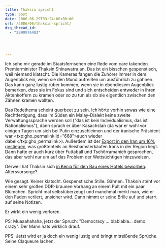 ```yaml
---
title: Thaksin spricht
type: post
date: 2006-06-29T03:24:00+00:00
url: /2006/06/thaksin-spricht/
dsq_thread_id:
  - "2899976403"




---
```

Ich sehe mir gerade im Staatsfernsehen eine Rede vom care takenden Premierminister Thaksin Shinawatra an. Das ist ein bisschen gespenstisch, weil niemand klatscht. Die Kameras fangen die Zuhörer immer in dem Augenblick ein, wenn sie den Mund aufreißen um ausführlich zu gähnen. Das kann ganz lustig rüber kommen, wenn sie in ebendiesem Augenblick bemerken, _dass_ sie im Fokus sind und sich entscheiden entweder in ihren Aktenkoffern zu kramen oder so zu tun als ob sie eigentlich zwischen den Zähnen kramen wollten.

Das Redethema scheint querbeet zu sein. Ich hörte vorhin sowas wie eine Rechtfertigung, dass im Süden ein Malay-Dialekt keine zweite Verwaltungssprache werden soll ("das ist kein Individualismus, das ist Nationalismus"), dann sprach er über Kasachstan (da war er wohl vor einigen Tagen um sich bei Putin einzuschleimen und der iranische Präsident war <txp:gho_permalink id="668">auch wieder dabei</txp:gho_permalink>). Außerdem ist der [Export in den Iran um 16% gestiegen][1], was größtenteils an Reishamsterkäufen Irans in der Region liegt. Dann hatte er auch kurz über Futtaball und Tschörramanieh gesprochen, das aber wohl nur um auf das Problem der Wettsüchtigen hinzuweisen.

Derweil hat Thaksin sich [in Kenia für den Bau eines Hotels beworben][2]. Altersvorsorge?

Wie gesagt. Keiner klatscht. Gespenstische Stille. Gähnen. Thaksin steht vor einem sehr großen DDR-braunen Vorhang an einem Pult mit ein paar Blümchen. Spricht mal selbstüberzeugt und manchmal merkt man, wie er den Faden verliert, unsicher wird. Dann nimmt er seine Brille auf und starrt auf seine Notizen.

Er wirkt ein wenig verloren.

PS: Muaaahahaha, jetzt der Spruch: "Democracy ... blablabla... demo crazy". Der Mann hats wirklich drauf.

PPS: Jetzt wird er ja doch ein wenig lustig und bringt mitreißende Sprüche. Seine Claqueure lachen.

 [1]: http://www.irna.ir/en/news/view/menu-237/0606280554143951.htm
 [2]: http://www.nationmultimedia.com/2006/06/29/headlines/headlines_30007597.php
